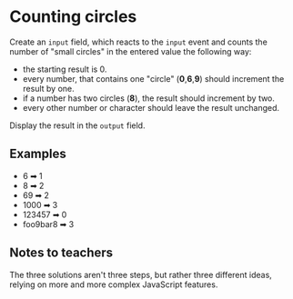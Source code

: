 # Counting circles

Create an `input` field, which reacts to the `input` event and counts the number of "small circles" in the entered value the following way:

- the starting result is 0.
- every number, that contains one "circle" (**0**,**6**,**9**) should increment the result by one.
- if a number has two circles (**8**), the result should increment by two.
- every other number or character should leave the result unchanged.

Display the result in the `output` field.

## Examples

- 6 ➡ 1
- 8 ➡ 2
- 69 ➡ 2
- 1000 ➡ 3
- 123457 ➡ 0
- foo9bar8 ➡ 3

## Notes to teachers

The three solutions aren't three steps, but rather three different ideas, relying on more and more complex JavaScript features.